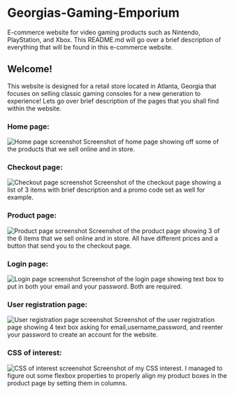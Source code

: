 # Georgias-Gaming-Emporium
E-commerce website for video gaming products such as Nintendo, PlayStation, and Xbox.
This README.md will go over a brief description of everything that will be found in this e-commerce website.

## Welcome!

 This website is designed for a retail store located in Atlanta, Georgia that focuses on selling classic gaming consoles for a new generation to experience! Lets go over brief description of the pages that you shall find within the website.

 ### Home page: 

![Home page screenshot](https://user-images.githubusercontent.com/130064168/233638794-5acba4f1-d810-4736-a049-105bd4b3be5c.png) Screenshot of home page showing off some of the products that we sell online and in store.

### Checkout page:
![Checkout page screenshot](https://user-images.githubusercontent.com/130064168/233640118-52c2e9f3-6a3d-46bc-85fa-7321b32d4bb8.png) Screenshot of the checkout page showing a list of 3 items with brief description and a promo code set as well for example.


### Product page:
![Product page screenshot](https://user-images.githubusercontent.com/130064168/233640310-c2d30c44-4bdc-45f9-a3b5-f47ae06f80db.png) Screenshot of the product page showing 3 of the 6 items that we sell online and in store. All have different prices and a button that send you to the checkout page.

### Login page:
![Login page screenshot](https://user-images.githubusercontent.com/130064168/233640379-068dc898-6b2d-43d9-9455-7d6d835c0441.png) Screenshot of the login page showing text box to put in both your email and your password. Both are required.

### User registration page:
![User registration page screenshot](https://user-images.githubusercontent.com/130064168/233640281-577da3cb-b839-43a4-be8e-78df4f4407df.png) Screenshot of the user registration page showing 4 text box asking for email,username,password, and reenter your password to create an account for the website.

### CSS of interest:
![CSS of interest screenshot](https://user-images.githubusercontent.com/130064168/233643131-46d31dce-40e6-4dbb-923d-8c14425cd39f.png) Screenshot of my CSS interest. I managed to figure out some flexbox properties to properly align my product boxes in the product page by setting them in columns.



